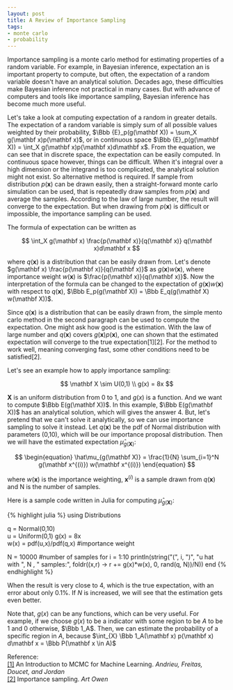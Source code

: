 ```yaml
---
layout: post
title: A Review of Importance Sampling
tags:
- monte carlo
- probability
---
```


Importance sampling is a monte carlo method for estimating properties of a random variable. For example, in Bayesian inference, expectation an is important property to compute, but often, the expectation of a random variable doesn't have an analytical solution. Decades ago, these difficulties make Bayesian inference not practical in many cases. But with advance of computers and tools like importance sampling, Bayesian inference has become much more useful. <!--break-->

Let's take a look at computing expectation of a random in greater details. The expectation of a random variable is simply sum of all possible values weighted by their probability, $\Bbb {E}_p(g(\mathbf X)) = \sum_X g(\mathbf x)p(\mathbf x)$, or in continuous space $\Bbb {E}_p(g(\mathbf X)) = \int_X g(\mathbf x)p(\mathbf x)d\mathbf x$. From the equation, we can see that in discrete space, the expectation can be easily computed. In continuous space however, things can be difficult. When it's integral over a high dimension or the integrand is too complicated, the analytical solution might not exist. So alternative method is required. If sample from distribution $p(\mathbf x)$ can be drawn easily, then a straight-forward monte carlo simulation can be used, that is repeatedly draw samples from $p(\mathbf x)$ and average the samples. According to the law of large number, the result will converge to the expectation. But when drawing from $p(\mathbf x)$ is difficult or impossible, the importance sampling can be used.

The formula of expectation can be written as

$$
\int_X g(\mathbf x) \frac{p(\mathbf x)}{q(\mathbf x)} q(\mathbf x)d\mathbf x
$$

where $q(\mathbf x)$ is a distribution that can be easily drawn from. Let's denote $g(\mathbf x) \frac{p(\mathbf x)}{q(\mathbf x)}$ as $g(\mathbf x) w(\mathbf x)$, where importance weight $w(\mathbf x)$ is $\frac{p(\mathbf x)}{q(\mathbf x)}$. Now the interpretation of the formula can be changed to the expectation of $g(\mathbf x) w(\mathbf x)$ with respect to $q(\mathbf x)$, $\Bbb E_p(g(\mathbf X)) = \Bbb E_q(g(\mathbf X) w(\mathbf X))$.

Since $q(\mathbf x)$ is a distribution that can be easily drawn from, the simple mento carlo method in the second paragraph can be used to compute the expectation. One might ask how good is the estimation. With the law of large number and $q(\mathbf x)$ covers $g(\mathbf x)p(\mathbf x)$, one can shown that the estimated expectation will converge to the true expectation[1][2]. For the method to work well, meaning converging fast, some other conditions need to be satisfied[2].

Let's see an example how to apply importance sampling:

$$
\mathbf X \sim U(0,1) \\
g(x) = 8x
$$

$\mathbf X$ is an uniform distribution from 0 to 1, and $g(x)$ is a function. And we want to compute $\Bbb E(g(\mathbf X))$. In this example, $\Bbb E(g(\mathbf X))$ has an analytical solution, which will gives the answer 4. But, let's pretend that we can't solve it analytically, so we can use importance sampling to solve it instead. Let $q(\mathbf x)$ be the pdf of Normal distribution with parameters (0,10), which will be our importance proposal distribution. Then we will have the estimated expectation $\hat\mu_{g(\mathbf X)}$:

$$
\begin{equation}
\hat\mu_{g(\mathbf X)} = \frac{1}{N} \sum_{i=1}^N g(\mathbf x^{(i)}) w(\mathbf x^{(i)})
\end{equation}
$$

where $w(\mathbf x)$ is the importance weighting, $\mathbf x^{(i)}$ is a sample drawn from $q(\mathbf x)$ and N is the number of samples.

Here is a sample code written in Julia for computing $\hat\mu_{g(\mathbf X)}$:

{% highlight julia %}
using Distributions

q = Normal(0,10)      
u = Uniform(0,1)
g(x) = 8x                     
w(x) = pdf(u,x)/pdf(q,x)   #importance weight

N = 10000                  #number of samples
for i = 1:10
    println(string("(", i, ")", "u hat with ", N , " samples:",
                  foldr((x,r) -> r += g(x)*w(x), 0, rand(q, N))/N))
end
{% endhighlight %}

When the result is very close to 4, which is the true expectation, with an error about only $0.1\%$. If $N$ is increased, we will see that the estimation gets even better.

Note that, $g(x)$ can be any functions, which can be very useful. For example, if we choose $g(x)$ to be a indicator with some region to be $A$ to be 1 and 0 otherwise, $\Bbb 1_A$. Then, we can estimate the probability of a specific region in $A$, because $\int_{X} \Bbb 1_A(\mathbf x) p(\mathbf x) d\mathbf x = \Bbb P(\mathbf x \in A)$


Reference:<br>
<a href="http://www.cs.ubc.ca/~arnaud/andrieu_defreitas_doucet_jordan_intromontecarlomachinelearning.pdf" target="_blank">[1]</a> An Introduction to MCMC for Machine Learning.<i> Andrieu, Freitas, Doucet, and Jordan</i><br>
<a href="http://statweb.stanford.edu/~owen/mc/Ch-var-is.pdf" target="_blank">[2]</a> Importance sampling. <i>Art Owen</i><br>




